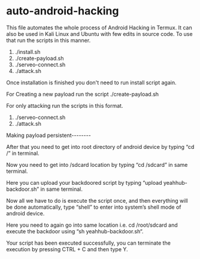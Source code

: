 # auto-android-hacking

This file automates the whole process of Android Hacking in Termux.
It can also be used in Kali Linux and Ubuntu with few edits in source code.
To use that run the scripts in this manner.
1) ./install.sh
2) ./create-payload.sh
3) ./serveo-connect.sh
4) ./attack.sh

Once installation is finished you don't need to run install script again.

For Creating a new payload run the script ./create-payload.sh

For only attacking run the scripts in this format.
1) ./serveo-connect.sh
2) ./attack.sh


Making payload persistent--------

After that you need to get into root directory of android device by typing “cd /” in terminal.

Now you need to get into /sdcard location by typing “cd /sdcard” in same terminal.

Here you can upload your backdoored script by typing “upload yeahhub-backdoor.sh” in same terminal.

Now all we have to do is execute the script once, and then everything will be done automatically, type “shell” to enter into system’s shell mode of android device.

Here you need to again go into same location i.e. cd /root/sdcard and execute the backdoor using “sh yeahhub-backdoor.sh“.

Your script has been executed successfully, you can terminate the execution by pressing CTRL + C and then type Y.
